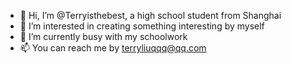 - 👋 Hi, I’m @Terryisthebest, a high school student from Shanghai
- 👀 I’m interested in creating something interesting by myself
- 🌱 I’m currently busy with my schoolwork
- 📫 You can reach me by terryliuqqq@qq.com


<!---
Terryisthebest/Terryisthebest is a ✨ special ✨ repository because its `README.md` (this file) appears on your GitHub profile.
You can click the Preview link to take a look at your changes.
--->
